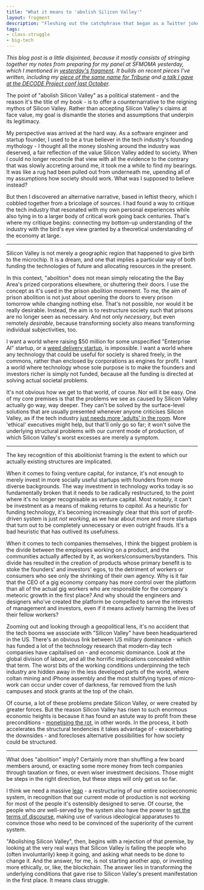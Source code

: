 ```yaml
---
title: "What it means to 'abolish Silicon Valley'"
layout: fragment
description: "Fleshing out the catchphrase that began as a Twitter joke but has since become part of my larger political project."
tags:
- class-struggle
- big-tech
---
```


_This blog post is a little disjointed, because it mostly consists of stringing together my notes from preparing for my panel at SFMOMA yesterday, which I mentioned in [yesterday's fragment](/posts/fragments-47). It builds on recent pieces I've written, including my [piece of the same name for Tribune](https://tribunemag.co.uk/2019/01/abolish-silicon-valley) and [a talk I gave at the DECODE Project conf last October](https://newsocialist.org.uk/beyond-taming-the-tech-giants/)._

The point of "abolish Silicon Valley" as a political statement - and the reason it's the title of my book - is to offer a counternarrative to the reigning mythos of Silicon Valley. Rather than accepting Silicon Valley's claims at face value, my goal is dismantle the stories and assumptions that underpin its legitimacy.

My perspective was arrived at the hard way. As a software engineer and startup founder, I used to be a true believer in the tech industry's founding mythology - I thought all the money sloshing around the industry was deserved, a fair reflection of the value Silicon Valley added to society. When I could no longer reconcile that view with all the evidence to the contrary that was slowly accreting around me, it took me a while to find my bearings. It was like a rug had been pulled out from underneath me, upending all of my assumptions how society should work. What was I supposed to believe instead?

But then I discovered an alternative narrative, based in leftist theory, which I cobbled together from a bricolage of sources. I had found a way to critique the tech industry that resonated with my own personal experiences while also tying in to a larger body of critical work going back centuries. That's where my critique begins: connecting my bottom-up understanding of the industry with the bird's eye view granted by a theoretical understanding of the economy at large.

***

Silicon Valley is not merely a geographic region that happened to give birth to the microchip. It is a dream, and one that implies a particular way of both funding the technologies of future and allocating resources in the present.

In this context, "abolition" does not mean simply relocating the the Bay Area's prized corporations elsewhere, or shuttering their doors. I use the concept as it's used in the prison abolition movement. To me, the aim of prison abolition is not just about opening the doors to every prison tomorrow while changing nothing else. That's not possible, nor would it be really desirable. Instead, the aim is to restructure society such that prisons are no longer seen as necessary. And not only _necessary_, but even remotely _desirable_, because transforming society also means transforming individual subjectivities, too.

I want a world where raising $50 million for some unspecified "Enterprise AI" startup, or a [weed delivery startup](https://cannabisnow.com/eaze-the-billion-dollar-maybe/), is impossible. I want a world where any technology that could be useful for society is shared freely, in the commons, rather than enclosed by corporations as engines for profit. I want a world where technology whose sole purpose is to make the founders and investors richer is simply not funded, because all the funding is directed at solving actual societal problems.

It's not obvious how we get to that world, of course. Nor will it be easy. One of my core premises is that the problems we see as caused by Silicon Valley actually go way, way deeper. They can't be solved by the surface-level solutions that are usually presented whenever anyone criticises Silicon Valley, as if the tech industry [just needs more 'adults' in the room](https://www.nytimes.com/2018/10/21/opinion/who-will-teach-silicon-valley-to-be-ethical.html). More 'ethical' executives might help, but that'll only go so far; it won't solve the underlying structural problems with our current mode of production, of which Silicon Valley's worst excesses are merely a symptom.

***

The key recognition of this abolitionist framing is the extent to which our actually existing structures are implicated.

When it comes to fixing venture capital, for instance, it's not enough to merely invest in more socially useful startups with founders from more diverse backgrounds. The way investment in technology works today is so fundamentally broken that it needs to be radically restructured, to the point where it's no longer recognisable as venture capital. Most notably, it can't be investment as a means of making returns to _capital_. As a heuristic for funding technology, it's becoming increasingly clear that this sort of profit-driven system is just _not working_, as we hear about more and more startups that turn out to be completely unnecessary or even outright frauds. It's a bad heuristic that has outlived its usefulness.

When it comes to tech companies themselves, I think the biggest problem is the divide between the employees working on a product, and the communities actually affected by it, as workers/consumers/bystanders. This divide has resulted in the creation of products whose primary benefit is to stoke the founders' and investors' egos, to the detriment of workers or consumers who see only the shrinking of their own agency. Why is it fair that the CEO of a gig economy company has more control over the platform than all of the actual gig workers who are responsible for the company's meteoric growth in the first place? And why should the engineers and designers who've created the platform be compelled to serve the interests of management and investors, even if it means actively harming the lives of their fellow workers?

Zooming out and looking through a geopolitical lens, it's no accident that the tech booms we associate with "Silicon Valley" have been headquartered in the US. There's an obvious link between US military dominance - which has funded a lot of the technology research that modern-day tech companies have capitalised on - and economic dominance. Look at the global division of labour, and all the horrific implications concealed within that term. The worst bits of the working conditions underpinning the tech industry are hidden away in the less developed parts of the world, where coltan mining and iPhone assembly and the most stultifying types of micro-work can occur under cover of darkness, far removed from the lush campuses and stock grants at the top of the chain.

Of course, a lot of these problems predate Silicon Valley, or were created by greater forces. But the reason Silicon Valley has risen to such enormous economic heights is because it has found an astute way to profit from these preconditions - [monetising the rot](https://twitter.com/trillburne/status/750721471157198848), in other words. In the process, it both accelerates the structural tendencies it takes advantage of - exacerbating the downsides - and forecloses alternative possibilities for how society could be structured.

***

What does "abolition" imply? Certainly more than shuffling a few board members around, or exacting some more money from tech companies through taxation or fines, or even wiser investment decisions. Those might be steps in the right direction, but these steps will only get us so far.

I think we need a massive [leap](/posts/fragments-36) - a restructuring of our entire socioeconomic system, in recognition that our current mode of production is not working for most of the people it's ostensibly designed to serve. Of course, the people who _are_ well-served by the system also have the power to [set the terms of discourse](/posts/fragments-5), making use of various ideological apparatuses to convince those who need to be convinced of the superiority of the current system.

"Abolishing Silicon Valley", then, begins with a rejection of that premise, by looking at the very real ways that Silicon Valley is failing the people who (often involuntarily) keep it going, and asking what needs to be done to change it. And the answer, for me, is not starting another app, or investing more ethically, or, like, the blockchain. The answer lies in transforming the underlying conditions that gave rise to Silicon Valley's present manifestation in the first place. It means class struggle.
